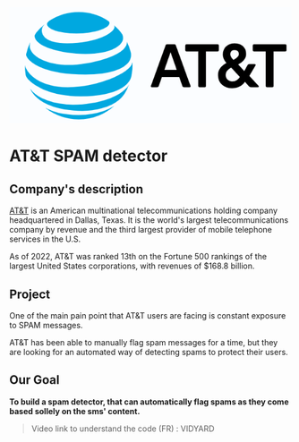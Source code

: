 <p align="center">
  <img src='att-logo.png'>
</p>

# AT&T SPAM detector

## Company's description

<a href="https://www.att.com/" target="_blank">AT&T</a> is an American multinational telecommunications holding company headquartered in Dallas, Texas. It is the world's largest telecommunications company by revenue and the third largest provider of mobile telephone services in the U.S.

As of 2022, AT&T was ranked 13th on the Fortune 500 rankings of the largest United States corporations, with revenues of $168.8 billion.


## Project

One of the main pain point that AT\&T users are facing is constant exposure to SPAM messages.

AT&T has been able to manually flag spam messages for a time, but they are looking for an automated way of detecting spams to protect their users.


## Our Goal

**To build a spam detector, that can automatically flag spams as they come based sollely on the sms' content.**

> Video link to understand the code (FR) :  VIDYARD